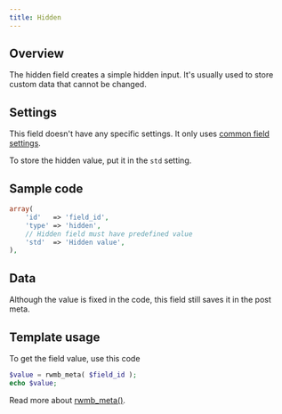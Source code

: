 ```yaml
---
title: Hidden
---
```


## Overview

The hidden field creates a simple hidden input. It's usually used to store custom data that cannot be changed.

## Settings

This field doesn't have any specific settings. It only uses [common field settings](/field-settings/).

To store the hidden value, put it in the `std` setting.

## Sample code

```php
array(
    'id'   => 'field_id',
    'type' => 'hidden',
    // Hidden field must have predefined value
    'std'  => 'Hidden value',
),
```

## Data

Although the value is fixed in the code, this field still saves it in the post meta.

## Template usage

To get the field value, use this code

```php
$value = rwmb_meta( $field_id );
echo $value;
```

Read more about [rwmb_meta()](/rwmb-meta/).